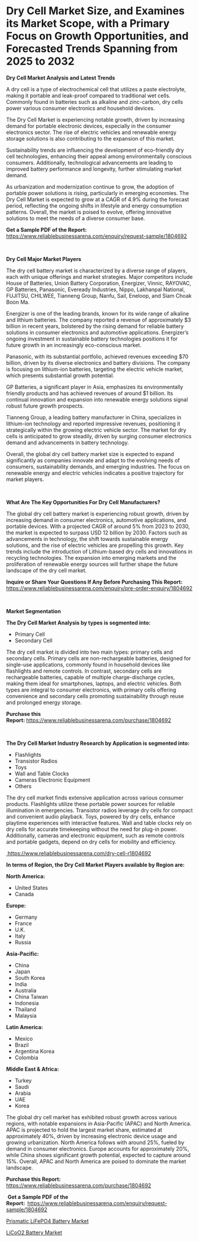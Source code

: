 <p><h1>Dry Cell Market Size, and Examines its Market Scope, with a Primary Focus on Growth Opportunities, and Forecasted Trends Spanning from 2025 to 2032</h1></p><p><strong>Dry Cell Market Analysis and Latest Trends</strong></p>
<p><p>A dry cell is a type of electrochemical cell that utilizes a paste electrolyte, making it portable and leak-proof compared to traditional wet cells. Commonly found in batteries such as alkaline and zinc-carbon, dry cells power various consumer electronics and household devices. </p><p>The Dry Cell Market is experiencing notable growth, driven by increasing demand for portable electronic devices, especially in the consumer electronics sector. The rise of electric vehicles and renewable energy storage solutions is also contributing to the expansion of this market. </p><p>Sustainability trends are influencing the development of eco-friendly dry cell technologies, enhancing their appeal among environmentally conscious consumers. Additionally, technological advancements are leading to improved battery performance and longevity, further stimulating market demand. </p><p>As urbanization and modernization continue to grow, the adoption of portable power solutions is rising, particularly in emerging economies. The Dry Cell Market is expected to grow at a CAGR of 4.9% during the forecast period, reflecting the ongoing shifts in lifestyle and energy consumption patterns. Overall, the market is poised to evolve, offering innovative solutions to meet the needs of a diverse consumer base.</p></p>
<p><strong>Get a Sample PDF of the Report:&nbsp;</strong> <a href="https://www.reliablebusinessarena.com/enquiry/request-sample/1804692?utm_campaign=1892&utm_medium=2&utm_source=Github&utm_content=ia&utm_term=07042025&utm_id=dry-cell">https://www.reliablebusinessarena.com/enquiry/request-sample/1804692</a></p>
<p>&nbsp;</p>
<p><strong>Dry Cell Major Market Players</strong></p>
<p><p>The dry cell battery market is characterized by a diverse range of players, each with unique offerings and market strategies. Major competitors include House of Batteries, Union Battery Corporation, Energizer, Vinnic, RAYOVAC, GP Batteries, Panasonic, Eveready Industries, Nippo, Lakhanpal National, FUJITSU, CHILWEE, Tianneng Group, Nanfu, Sail, Eneloop, and Siam Choak Boon Ma.</p><p>Energizer is one of the leading brands, known for its wide range of alkaline and lithium batteries. The company reported a revenue of approximately $3 billion in recent years, bolstered by the rising demand for reliable battery solutions in consumer electronics and automotive applications. Energizer’s ongoing investment in sustainable battery technologies positions it for future growth in an increasingly eco-conscious market.</p><p>Panasonic, with its substantial portfolio, achieved revenues exceeding $70 billion, driven by its diverse electronics and battery divisions. The company is focusing on lithium-ion batteries, targeting the electric vehicle market, which presents substantial growth potential.</p><p>GP Batteries, a significant player in Asia, emphasizes its environmentally friendly products and has achieved revenues of around $1 billion. Its continual innovation and expansion into renewable energy solutions signal robust future growth prospects.</p><p>Tianneng Group, a leading battery manufacturer in China, specializes in lithium-ion technology and reported impressive revenues, positioning it strategically within the growing electric vehicle sector. The market for dry cells is anticipated to grow steadily, driven by surging consumer electronics demand and advancements in battery technology.</p><p>Overall, the global dry cell battery market size is expected to expand significantly as companies innovate and adapt to the evolving needs of consumers, sustainability demands, and emerging industries. The focus on renewable energy and electric vehicles indicates a positive trajectory for market players.</p></p>
<p>&nbsp;</p>
<p><strong>What Are The Key Opportunities For Dry Cell Manufacturers?</strong></p>
<p><p>The global dry cell battery market is experiencing robust growth, driven by increasing demand in consumer electronics, automotive applications, and portable devices. With a projected CAGR of around 5% from 2023 to 2030, the market is expected to surpass USD 12 billion by 2030. Factors such as advancements in technology, the shift towards sustainable energy solutions, and the rise of electric vehicles are propelling this growth. Key trends include the introduction of Lithium-based dry cells and innovations in recycling technologies. The expansion into emerging markets and the proliferation of renewable energy sources will further shape the future landscape of the dry cell market.</p></p>
<p><strong>Inquire or Share Your Questions If Any Before Purchasing This Report:</strong> <a href="https://www.reliablebusinessarena.com/enquiry/pre-order-enquiry/1804692?utm_campaign=1892&utm_medium=2&utm_source=Github&utm_content=ia&utm_term=07042025&utm_id=dry-cell">https://www.reliablebusinessarena.com/enquiry/pre-order-enquiry/1804692</a></p>
<p>&nbsp;</p>
<p><strong>Market Segmentation</strong></p>
<p><strong>The Dry Cell Market Analysis by types is segmented into:</strong></p>
<p><ul><li>Primary Cell</li><li>Secondary Cell</li></ul></p>
<p><p>The dry cell market is divided into two main types: primary cells and secondary cells. Primary cells are non-rechargeable batteries, designed for single-use applications, commonly found in household devices like flashlights and remote controls. In contrast, secondary cells are rechargeable batteries, capable of multiple charge-discharge cycles, making them ideal for smartphones, laptops, and electric vehicles. Both types are integral to consumer electronics, with primary cells offering convenience and secondary cells promoting sustainability through reuse and prolonged energy storage.</p></p>
<p><strong>Purchase this Report:&nbsp;</strong><a href="https://www.reliablebusinessarena.com/purchase/1804692?utm_campaign=1892&utm_medium=2&utm_source=Github&utm_content=ia&utm_term=07042025&utm_id=dry-cell">https://www.reliablebusinessarena.com/purchase/1804692</a></p>
<p>&nbsp;</p>
<p><strong>The Dry Cell Market Industry Research by Application is segmented into:</strong></p>
<p><ul><li>Flashlights</li><li>Transistor Radios</li><li>Toys</li><li>Wall and Table Clocks</li><li>Cameras Electronic Equipment</li><li>Others</li></ul></p>
<p><p>The dry cell market finds extensive application across various consumer products. Flashlights utilize these portable power sources for reliable illumination in emergencies. Transistor radios leverage dry cells for compact and convenient audio playback. Toys, powered by dry cells, enhance playtime experiences with interactive features. Wall and table clocks rely on dry cells for accurate timekeeping without the need for plug-in power. Additionally, cameras and electronic equipment, such as remote controls and portable gadgets, depend on dry cells for mobility and efficiency.</p></p>
<p><a href="https://www.reliablebusinessarena.com/dry-cell-r1804692?utm_campaign=1892&utm_medium=2&utm_source=Github&utm_content=ia&utm_term=07042025&utm_id=dry-cell">&nbsp;https://www.reliablebusinessarena.com/dry-cell-r1804692</a></p>
<p><strong>In terms of Region, the Dry Cell Market Players available by Region are:</strong></p>
<p>
    <p> <strong> North America: </strong>
        <ul>
            <li>United States</li>
            <li>Canada</li>
        </ul>
        </p> 
    <p> <strong> Europe: </strong>
        <ul>
            <li>Germany</li>
            <li>France</li>
            <li>U.K.</li>
            <li>Italy</li>
            <li>Russia</li>
        </ul>
        </p> 
    <p> <strong> Asia-Pacific: </strong>
        <ul>
            <li>China</li>
            <li>Japan</li>
            <li>South Korea</li>
            <li>India</li>
            <li>Australia</li>
            <li>China Taiwan</li>
            <li>Indonesia</li>
            <li>Thailand</li>
            <li>Malaysia</li>
        </ul>
        </p> 
    <p> <strong> Latin America: </strong>
        <ul>
            <li>Mexico</li>
            <li>Brazil</li>
            <li>Argentina Korea</li>
            <li>Colombia</li>
        </ul>
        </p> 
    <p> <strong> Middle East & Africa: </strong>
        <ul>
            <li>Turkey</li>
            <li>Saudi</li>
            <li>Arabia</li>
            <li>UAE</li>
            <li>Korea</li>
        </ul>
    </p>
    </p>
<p><p>The global dry cell market has exhibited robust growth across various regions, with notable expansions in Asia-Pacific (APAC) and North America. APAC is projected to hold the largest market share, estimated at approximately 40%, driven by increasing electronic device usage and growing urbanization. North America follows with around 25%, fueled by demand in consumer electronics. Europe accounts for approximately 20%, while China shows significant growth potential, expected to capture around 15%. Overall, APAC and North America are poised to dominate the market landscape.</p></p>
<p><strong>Purchase this Report: </strong><a href="https://www.reliablebusinessarena.com/purchase/1804692?utm_campaign=1892&utm_medium=2&utm_source=Github&utm_content=ia&utm_term=07042025&utm_id=dry-cell">https://www.reliablebusinessarena.com/purchase/1804692</a></p>
<p>&nbsp;<strong>Get a Sample PDF of the Report:&nbsp;&nbsp;</strong><a href="https://www.reliablebusinessarena.com/enquiry/request-sample/1804692?utm_campaign=1892&utm_medium=2&utm_source=Github&utm_content=ia&utm_term=07042025&utm_id=dry-cell">https://www.reliablebusinessarena.com/enquiry/request-sample/1804692</a></p>
<p><strong></strong></p>
<p><p><a href="https://github.com/provorikovar/Market-Research-Report-List-7/blob/main/prismatic-lifepo4-battery-market.md?utm_campaign=1892&utm_medium=2&utm_source=Github&utm_content=ia&utm_term=07042025&utm_id=dry-cell">Prismatic LiFePO4 Battery Market</a></p><p><a href="https://github.com/CliffMedina6/Market-Research-Report-List-7/blob/main/licoo2-battery-market.md?utm_campaign=1892&utm_medium=2&utm_source=Github&utm_content=ia&utm_term=07042025&utm_id=dry-cell">LiCoO2 Battery Market</a></p></p>